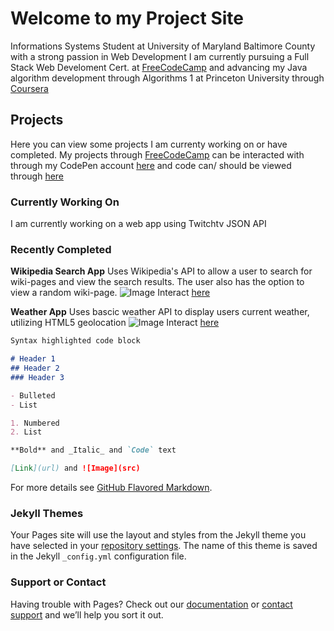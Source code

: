 # Welcome to my Project Site
Informations Systems Student at University of Maryland Baltimore County with a strong passion in Web Development
I am currently pursuing a Full Stack Web Develoment Cert. at [FreeCodeCamp](https://www.freecodecamp.org/) and advancing
my Java algorithm development through Algorithms 1 at Princeton University through [Coursera](https://www.coursera.org/)

## Projects
Here you can view some projects I am currenty working on or have completed. My projects through [FreeCodeCamp](https://www.freecodecamp.org/) can be interacted with through my CodePen account [here](https://codepen.io/charleszepp/) and code can/ should be viewed through [here](https://github.com/CharlesZepp/CodeCampProjects)
### Currently Working On
I am currently working on a web app using Twitchtv JSON API
### Recently Completed
**Wikipedia Search App**
Uses Wikipedia's API to allow a user to search for wiki-pages and view the search results. The user also has the option to view a random wiki-page.
![Image](https://swe.umbc.edu/~zepp1/is448/codecamp_images/wiki-search.png)
Interact [here](https://codepen.io/charleszepp/full/wqqGqP)

**Weather App**
Uses bascic weather API to display users current weather, utilizing HTML5 geolocation
![Image](https://swe.umbc.edu/~zepp1/is448/codecamp_images/weather.png)
Interact [here](https://codepen.io/charleszepp/full/XaWWwO)

```markdown
Syntax highlighted code block

# Header 1
## Header 2
### Header 3

- Bulleted
- List

1. Numbered
2. List

**Bold** and _Italic_ and `Code` text

[Link](url) and ![Image](src)
```

For more details see [GitHub Flavored Markdown](https://guides.github.com/features/mastering-markdown/).

### Jekyll Themes

Your Pages site will use the layout and styles from the Jekyll theme you have selected in your [repository settings](https://github.com/CharlesZepp/CharlesZepp.github.io/settings). The name of this theme is saved in the Jekyll `_config.yml` configuration file.

### Support or Contact

Having trouble with Pages? Check out our [documentation](https://help.github.com/categories/github-pages-basics/) or [contact support](https://github.com/contact) and we’ll help you sort it out.
